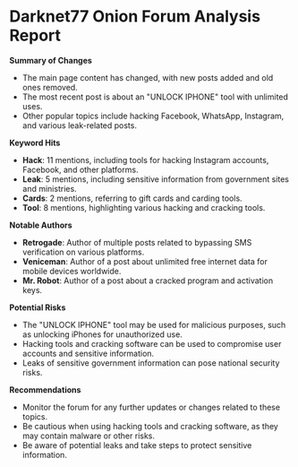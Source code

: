 **Darknet77 Onion Forum Analysis Report**
=============================================

**Summary of Changes**

* The main page content has changed, with new posts added and old ones removed.
* The most recent post is about an "UNLOCK IPHONE" tool with unlimited uses.
* Other popular topics include hacking Facebook, WhatsApp, Instagram, and various leak-related posts.

**Keyword Hits**

* **Hack**: 11 mentions, including tools for hacking Instagram accounts, Facebook, and other platforms.
* **Leak**: 5 mentions, including sensitive information from government sites and ministries.
* **Cards**: 2 mentions, referring to gift cards and carding tools.
* **Tool**: 8 mentions, highlighting various hacking and cracking tools.

**Notable Authors**

* **Retrogade**: Author of multiple posts related to bypassing SMS verification on various platforms.
* **Veniceman**: Author of a post about unlimited free internet data for mobile devices worldwide.
* **Mr. Robot**: Author of a post about a cracked program and activation keys.

**Potential Risks**

* The "UNLOCK IPHONE" tool may be used for malicious purposes, such as unlocking iPhones for unauthorized use.
* Hacking tools and cracking software can be used to compromise user accounts and sensitive information.
* Leaks of sensitive government information can pose national security risks.

**Recommendations**

* Monitor the forum for any further updates or changes related to these topics.
* Be cautious when using hacking tools and cracking software, as they may contain malware or other risks.
* Be aware of potential leaks and take steps to protect sensitive information.